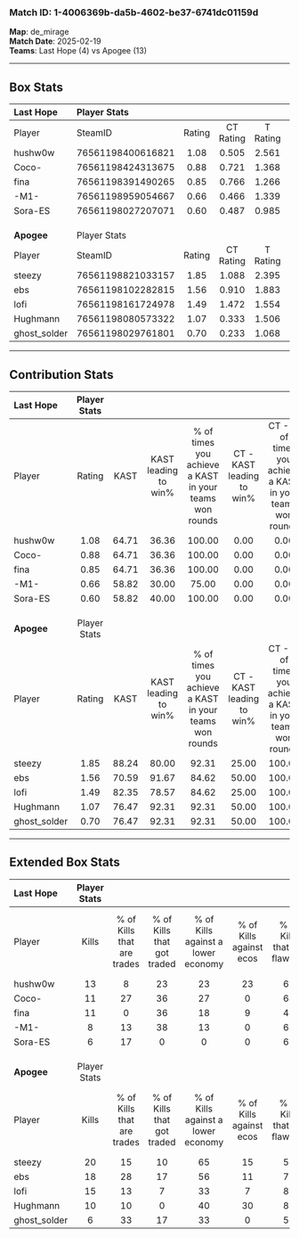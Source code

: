 ### Match ID: 1-4006369b-da5b-4602-be37-6741dc01159d  
**Map**: de_mirage  
**Match Date**: 2025-02-19  
**Teams**: Last Hope (4) vs Apogee (13)  

---  

## Box Stats  

| **Last Hope** | Player Stats      |        |           |          |       |       |       |         |        |      |     |
| :- | :- | :-: | :-: | :-: | :-: | :-: | :-: | :-: | :-: | :-: | :-: |
| Player        | SteamID           | Rating | CT Rating | T Rating | KAST  |  ADR  | Kills | Assists | Deaths | K/D  | HS% |
| hushw0w       | 76561198400616821 |  1.08  |   0.505   |  2.561   | 64.71 | 76.6  |  13   |    2    |   12   | 1.08 | 53  |
| Coco-         | 76561198424313675 |  0.88  |   0.721   |  1.368   | 64.71 | 71.1  |  11   |    5    |   15   | 0.73 | 45  |
| fina          | 76561198391490265 |  0.85  |   0.766   |  1.266   | 64.71 | 70.9  |  11   |    0    |   15   | 0.73 | 63  |
| -M1-          | 76561198959054667 |  0.66  |   0.466   |  1.339   | 58.82 | 60.1  |   8   |    1    |   14   | 0.57 | 62  |
| Sora-ES       | 76561198027207071 |  0.60  |   0.487   |  0.985   | 58.82 | 61.4  |   6   |    3    |   13   | 0.46 | 66  |
|               |                   |        |           |          |       |       |       |         |        |      |     |
|               |                   |        |           |          |       |       |       |         |        |      |     |
|               |                   |        |           |          |       |       |       |         |        |      |     |
| **Apogee**    | Player Stats      |        |           |          |       |       |       |         |        |      |     |
| Player        | SteamID           | Rating | CT Rating | T Rating | KAST  |  ADR  | Kills | Assists | Deaths | K/D  | HS% |
| steezy        | 76561198821033157 |  1.85  |   1.088   |  2.395   | 88.24 | 124.5 |  20   |    8    |   10   | 2.00 | 80  |
| ebs           | 76561198102282815 |  1.56  |   0.910   |  1.883   | 70.59 | 101.7 |  18   |    4    |   9    | 2.00 | 50  |
| lofi          | 76561198161724978 |  1.49  |   1.472   |  1.554   | 82.35 | 78.4  |  15   |    6    |   7    | 2.14 | 60  |
| Hughmann      | 76561198080573322 |  1.07  |   0.333   |  1.506   | 76.47 | 69.6  |  10   |    5    |   10   | 1.00 | 50  |
| ghost_solder  | 76561198029761801 |  0.70  |   0.233   |  1.068   | 76.47 | 47.0  |   6   |    5    |   13   | 0.46 | 50  |
---  

## Contribution Stats  

| **Last Hope** | Player Stats |       |                      |                                                        |                           |                                                             |                          |                                                            |
| :- | :-: | :-: | :-: | :-: | :-: | :-: | :-: | :-: |
| Player        |    Rating    | KAST  | KAST leading to win% | % of times you achieve a KAST in your teams won rounds | CT - KAST leading to win% | CT - % of times you achieve a KAST in your teams won rounds | T - KAST leading to win% | T - % of times you achieve a KAST in your teams won rounds |
| hushw0w       |     1.08     | 64.71 |        36.36         |                         100.00                         |           0.00            |                            0.00                             |          80.00           |                           100.00                           |
| Coco-         |     0.88     | 64.71 |        36.36         |                         100.00                         |           0.00            |                            0.00                             |          100.00          |                           100.00                           |
| fina          |     0.85     | 64.71 |        36.36         |                         100.00                         |           0.00            |                            0.00                             |          80.00           |                           100.00                           |
| -M1-          |     0.66     | 58.82 |        30.00         |                         75.00                          |           0.00            |                            0.00                             |          75.00           |                           75.00                            |
| Sora-ES       |     0.60     | 58.82 |        40.00         |                         100.00                         |           0.00            |                            0.00                             |          100.00          |                           100.00                           |
|               |              |       |                      |                                                        |                           |                                                             |                          |                                                            |
|               |              |       |                      |                                                        |                           |                                                             |                          |                                                            |
|               |              |       |                      |                                                        |                           |                                                             |                          |                                                            |
| **Apogee**    | Player Stats |       |                      |                                                        |                           |                                                             |                          |                                                            |
| Player        |    Rating    | KAST  | KAST leading to win% | % of times you achieve a KAST in your teams won rounds | CT - KAST leading to win% | CT - % of times you achieve a KAST in your teams won rounds | T - KAST leading to win% | T - % of times you achieve a KAST in your teams won rounds |
| steezy        |     1.85     | 88.24 |        80.00         |                         92.31                          |           25.00           |                           100.00                            |          100.00          |                           91.67                            |
| ebs           |     1.56     | 70.59 |        91.67         |                         84.62                          |           50.00           |                           100.00                            |          100.00          |                           83.33                            |
| lofi          |     1.49     | 82.35 |        78.57         |                         84.62                          |           25.00           |                           100.00                            |          100.00          |                           83.33                            |
| Hughmann      |     1.07     | 76.47 |        92.31         |                         92.31                          |           50.00           |                           100.00                            |          100.00          |                           91.67                            |
| ghost_solder  |     0.70     | 76.47 |        92.31         |                         92.31                          |           50.00           |                           100.00                            |          100.00          |                           91.67                            |
---  

## Extended Box Stats  

| **Last Hope** | Player Stats |                            |                            |                                    |                         |                              |                                 |        |                             |                                     |                          |                               |                            |
| :- | :-: | :-: | :-: | :-: | :-: | :-: | :-: | :-: | :-: | :-: | :-: | :-: | :-: |
| Player        |    Kills     | % of Kills that are trades | % of Kills that got traded | % of Kills against a lower economy | % of Kills against ecos | % of Kills that are flawless | % of Kills that are close duels | Deaths | % of Deaths that get traded | % of Deaths against a lower economy | % of Deaths against ecos | % of Deaths that are flawless | % of Deaths that are close |
| hushw0w       |      13      |             8              |             23             |                 23                 |           23            |              69              |                0                |   12   |              8              |                  0                  |            0             |              92               |             0              |
| Coco-         |      11      |             27             |             36             |                 27                 |            0            |              64              |                9                |   15   |              7              |                  7                  |            7             |              60               |             0              |
| fina          |      11      |             0              |             36             |                 18                 |            9            |              45              |               18                |   15   |             13              |                 13                  |            7             |              73               |             0              |
| -M1-          |      8       |             13             |             38             |                 13                 |            0            |              63              |                0                |   14   |             14              |                  7                  |            7             |              64               |             14             |
| Sora-ES       |      6       |             17             |             0              |                 0                  |            0            |              67              |                0                |   13   |              8              |                  0                  |            0             |              54               |             23             |
|               |              |                            |                            |                                    |                         |                              |                                 |        |                             |                                     |                          |                               |                            |
|               |              |                            |                            |                                    |                         |                              |                                 |        |                             |                                     |                          |                               |                            |
|               |              |                            |                            |                                    |                         |                              |                                 |        |                             |                                     |                          |                               |                            |
| **Apogee**    | Player Stats |                            |                            |                                    |                         |                              |                                 |        |                             |                                     |                          |                               |                            |
| Player        |    Kills     | % of Kills that are trades | % of Kills that got traded | % of Kills against a lower economy | % of Kills against ecos | % of Kills that are flawless | % of Kills that are close duels | Deaths | % of Deaths that get traded | % of Deaths against a lower economy | % of Deaths against ecos | % of Deaths that are flawless | % of Deaths that are close |
| steezy        |      20      |             15             |             10             |                 65                 |           15            |              50              |                5                |   10   |             50              |                 30                  |            10            |              60               |             0              |
| ebs           |      18      |             28             |             17             |                 56                 |           11            |              78              |                6                |   9    |             11              |                 22                  |            0             |              67               |             0              |
| lofi          |      15      |             13             |             7              |                 33                 |            7            |              80              |                0                |   7    |             14              |                 43                  |            14            |              86               |             0              |
| Hughmann      |      10      |             10             |             0              |                 40                 |           30            |              80              |               20                |   10   |             30              |                 50                  |            10            |              40               |             30             |
| ghost_solder  |      6       |             33             |             17             |                 33                 |            0            |              50              |               17                |   13   |             31              |                 54                  |            15            |              62               |             0              |
